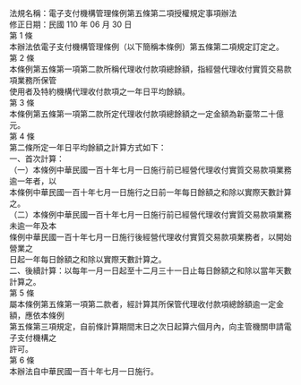 法規名稱：電子支付機構管理條例第五條第二項授權規定事項辦法  
修正日期：民國 110 年 06 月 30 日  
第 1 條  
本辦法依電子支付機構管理條例（以下簡稱本條例）第五條第二項規定訂定之。  
第 2 條  
本條例第五條第一項第二款所稱代理收付款項總餘額，指經營代理收付實質交易款項業務所保管  
使用者及特約機構代理收付款項之一年日平均餘額。  
第 3 條  
本條例第五條第一項第二款所定代理收付款項總餘額之一定金額為新臺幣二十億元。  
第 4 條  
第二條所定一年日平均餘額之計算方式如下：  
一、首次計算：  
（一）本條例中華民國一百十年七月一日施行前已經營代理收付實質交易款項業務逾一年者，以  
本條例中華民國一百十年七月一日施行之日前一年每日餘額之和除以實際天數計算之。  
（二）本條例中華民國一百十年七月一日施行前已經營代理收付實質交易款項業務未逾一年及本  
條例中華民國一百十年七月一日施行後經營代理收付實質交易款項業務者，以開始營業之  
日起一年每日餘額之和除以實際天數計算之。  
二、後續計算：以每年一月一日起至十二月三十一日止每日餘額之和除以當年天數計算之。  
第 5 條  
屬本條例第五條第一項第二款者，經計算其所保管代理收付款項總餘額逾一定金額，應依本條例  
第五條第三項規定，自前條計算期間末日之次日起算六個月內，向主管機關申請電子支付機構之  
許可。  
第 6 條  
本辦法自中華民國一百十年七月一日施行。  


